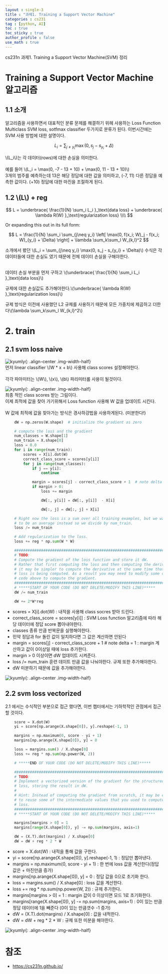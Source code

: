 ```yaml
---
layout : single-3
title : "과제1. Training a Support Vector Machine"
categories : cs231
tag : [python, AI]
toc : true
toc_sticky : true
author_profile : false
use_math : true
---
```

cs231n 과제1. Training a Support Vector Machine(SVM) 정리

# Training a Support Vector Machine 알고리즘 

## 1.1 소개
알고리즘을 사용하면서 대표적인 분류 문제를 해결하기 위헤 사용하는 Loss Function Multiclass SVM loss, sotfmax classifier 
두가지로 분류가 된다.
이번시간에는 SVM 사용 방법에 대한 설명이다.


$$
L_i = \sum_{j\neq y_i} \max(0, s_j - s_{y_i} + \Delta)
$$

\\(L_i\\)는 각 데이터(rows)에 대한 손실을 의미한다.<br><br>
예를 들어 \\(L_i = \max(0, -7 - 13 + 10) + \max(0, 11 - 13 + 10)\\)<br>
3개의 범주를 예측하는데 13은 해당 정답에 대한 값을 의미하고, (-7, 11) 다른 정답을 예측한 값이다. (+10) 정답에 대한 마진을 조절하게 된다.


## 1.2 \\(L\\) + reg

$$
L =  \underbrace{ \frac{1}{N} \sum_i L_i }_\text{data loss} + \underbrace{ \lambda R(W) }_\text{regularization loss} \\\\
$$

Or expanding this out in its full form:

$$
L = \frac{1}{N} \sum_i \sum_{j\neq y_i} \left[ \max(0, f(x_i; W)_j - f(x_i; W)_{y_i} + \Delta) \right] + \lambda \sum_k\sum_l W_{k,l}^2
$$


소개에서 봤던 \\(L_i = \sum_{j\neq y_i} \max(0, s_j - s_{y_i} + \Delta)\\) 수식은 각 데이터들에 대한 손실도 였기 때문에 
전체 데이터 손실을 구해야한다.<br><br>

데이터 손실 부분을 먼저 구하고 \\(\underbrace{ \frac{1}{N} \sum_i L_i }_\text{data loss}\\)<br>

규제에 대한 손실값도 추가해야한다.\\(\underbrace{ \lambda R(W) }_\text{regularization loss}\\) <br>

규제 방식은 이전에 사용했던 L2 규제를 사용하기 때문에  모든 가중치에 제곱하고 더한다\\(\lambda \sum_k\sum_l W_{k,l}^2\\)

# 2. train
## 2.1 svm loss naive
![kyumly]({{site.url}}/images/assignment/one/svm-img3.png){: .align-center .img-width-half}<br>
먼저 linear classifier \\(W * x + b\\) 사용해 class scores 설정해야한다.<br><br>
각각 파아미터는 \\(W\\), \\(x\\), \\(b\\) 파리미터롤 사용이 될것이다. 

![kyumly]({{site.url}}/images/assignment/one/svm-img4.png){: .align-center .img-width-half}<br>
최종 적인 class scores 받는 그림이다.<br>
이제 최적에 값을 찾아 가기위해서 Loss function 사용해 W 값을 업데이트 시킨다. <br><br>
W 값에 최적에 값을 찾아가는 방식은 경사하강법을 사용하게된다. (미분한다!)

~~~python
    dW = np.zeros(W.shape)  # initialize the gradient as zero

    # compute the loss and the gradient
    num_classes = W.shape[1]
    num_train = X.shape[0]
    loss = 0.0
    for i in range(num_train):
        scores = X[i].dot(W)
        correct_class_score = scores[y[i]]
        for j in range(num_classes):
            if j == y[i]:
                continue

            margin = scores[j] - correct_class_score + 1  # note delta = 1
            if margin > 0:
                loss += margin

                dW[:, y[i]] = dW[:, y[i]]  - X[i]

                dW[:, j] = dW[:, j] + X[i]

    # Right now the loss is a sum over all training examples, but we want it
    # to be an average instead so we divide by num_train.
    loss /= num_train

    # Add regularization to the loss.
    loss += reg * np.sum(W * W)

    #############################################################################
    # TODO:                                                                     #
    # Compute the gradient of the loss function and store it dW.                #
    # Rather that first computing the loss and then computing the derivative,   #
    # it may be simpler to compute the derivative at the same time that the     #
    # loss is being computed. As a result you may need to modify some of the    #
    # code above to compute the gradient.                                       #
    #############################################################################
    # *****START OF YOUR CODE (DO NOT DELETE/MODIFY THIS LINE)*****
    dW /= num_train

    dW += 2*W*reg
~~~

- scores = X[i].dot(W) : 내적을 사용해 class socres 받아 드린다.
- correct_class_score = scores[y[i]] : SVM Loss function 알고리즘에 따라 해당 데이터에 정답 score 뽑아내야한다.
- classes 종류 만큼 반복문을 실행해야한다.
- 민약 정답과 for 돌린 값이 일치하다면 그 값은 계산하면 안된다
- margin = scores[j] - correct_class_score + 1  # note delta = 1 : margin 계산하고 값이 0이상일 때에 loss 추가한다.
- margin > 0 이상이면 dW 업데이트 시켜준다.
- loss /= num_train 훈련 데이트 만큼 값을 나눠야한다. 규제 또한 추가해야한다.
- dW 미분하기 때문에 값을 추가해야한다.

![kyumly]({{site.url}}/images/assignment/one/svm-img1.png){: .align-center .img-width-half}<br>

## 2.2 svm loss vectorized
2.1 에서는 수식적인 부분으로 접근 했다면, 이번 챕터에서는 기하학적인 관점에서 접근할 것이다.

~~~python
    score = X.dot(W)
    yi = score[np.arange(X.shape[0]), y].reshape(-1, 1)

    margins = np.maximum(0, score - yi + 1)
    margins[np.arange(X.shape[0]), y] = 0

    loss = margins.sum() / X.shape[0]
    loss += reg * np.sum(np.power(W, 2))

    # *****END OF YOUR CODE (DO NOT DELETE/MODIFY THIS LINE)*****

    #############################################################################
    # TODO:                                                                     #
    # Implement a vectorized version of the gradient for the structured SVM     #
    # loss, storing the result in dW.                                           #
    #                                                                           #
    # Hint: Instead of computing the gradient from scratch, it may be easier    #
    # to reuse some of the intermediate values that you used to compute the     #
    # loss.                                                                     #
    #############################################################################
    # *****START OF YOUR CODE (DO NOT DELETE/MODIFY THIS LINE)*****

    margins[margins > 0] = 1
    margins[range(X.shape[0]), y] -= np.sum(margins, axis=1)

    dW = (X.T).dot(margins) / X.shape[0]
    dW = dW + reg * 2 * W
~~~
- score = X.dot(W) : 내적을 통해 값을 구한다.
- yi = score[np.arange(X.shape[0]), y].reshape(-1, 1) : 정답만 뽑아낸다.
- margins = np.maximum(0, score - yi + 1) : 한 번에 loss 값을 계산한다(정답 값은 + 마진만큼 증가)
- margins[np.arange(X.shape[0]), y] = 0 : 정답 값을 0으로 초기화 한다.
- loss = margins.sum() / X.shape[0] : loss 값을 계산한다.
- loss += reg * np.sum(np.power(W, 2)) : 규제 추가한다.
- margins[margins > 0] = 1 : margin 값이 0 이상이면 모드 1로 초기화한다.
- margins[range(X.shape[0]), y] -= np.sum(margins, axis=1) : 0이 있는 만큼 정답 데이터에 1을 빼준다 (0이 있는 만큼갯수 -1 증가)
- dW = (X.T).dot(margins) / X.shape[0] : 값을 내적한다.
- dW = dW + reg * 2 * W : 규제 또한 미분을 해야한다.

![kyumly]({{site.url}}/images/assignment/one/svm-img5.png){: .align-center .img-width-half}<br>



# 참조
- https://cs231n.github.io/

